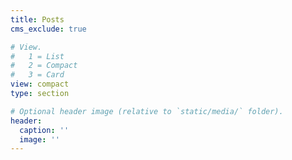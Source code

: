 ```yaml
---
title: Posts
cms_exclude: true

# View.
#   1 = List
#   2 = Compact
#   3 = Card
view: compact
type: section

# Optional header image (relative to `static/media/` folder).
header:
  caption: ''
  image: ''
---
```

